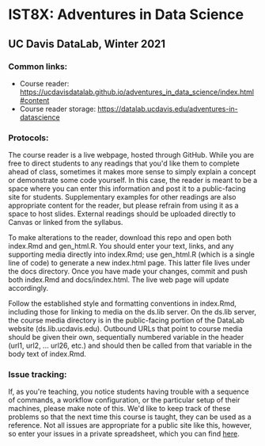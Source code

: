 # IST8X: Adventures in Data Science
## UC Davis DataLab, Winter 2021

### Common links:

* Course reader: https://ucdavisdatalab.github.io/adventures_in_data_science/index.html#content
* Course reader storage: https://datalab.ucdavis.edu/adventures-in-datascience

### Protocols:

The course reader is a live webpage, hosted through GitHub. While you are free to direct students to any readings that you'd like them to complete ahead of class, sometimes it makes more sense to simply explain a concept or demonstrate some code yourself. In this case, the reader is meant to be a space where you can enter this information and post it to a public-facing site for students. Supplementary examples for other readings are also appropriate content for the reader, but please refrain from using it as a space to host slides. External readings should be uploaded directly to Canvas or linked from the syllabus.

To make alterations to the reader, download this repo and open both index.Rmd and gen_html.R. You should enter your text, links, and any supporting media directly into index.Rmd; use gen_html.R (which is a single line of code) to generate a new index.html page. This latter file lives under the docs directory. Once you have made your changes, commit and push both index.Rmd and docs/index.html. The live web page will update accordingly.

Follow the established style and formatting conventions in index.Rmd, including those for linking to media on the ds.lib server. On the ds.lib server, the course media directory is in the public-facing portion of the DataLab website (ds.lib.ucdavis.edu). Outbound URLs that point to course media should be given their own, sequentially numbered variable in the header (url1, url2, ... url26, etc.) and should then be called from that variable in the body text of index.Rmd.

### Issue tracking:

If, as you're teaching, you notice students having trouble with a sequence of commands, a workflow configuration, or the particular setup of their machines, please make note of this. We'd like to keep track of these problems so that the next time this course is taught, they can be used as a reference. Not all issues are appropriate for a public site like this, however, so enter your issues in a private spreadsheet, which you can find [here](https://docs.google.com/spreadsheets/d/1i_mA1uDSkUl4AkGgIOXD1WyoYoscXHxmFN629NytJTU/edit?usp=sharing).
